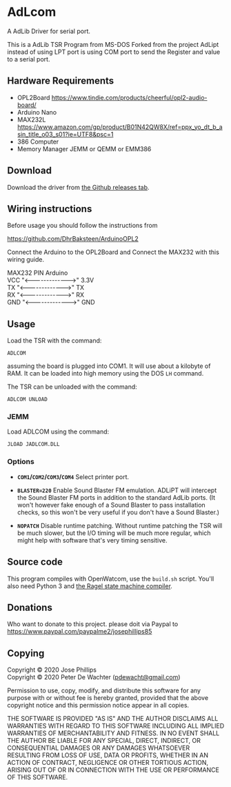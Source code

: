 # AdLcom
A AdLib Driver for serial port.

This is a AdLib TSR Program from MS-DOS Forked from the project AdLipt instead of using LPT port is using COM port to send the Register and value to a serial port.

## Hardware Requirements
 - OPL2Board https://www.tindie.com/products/cheerful/opl2-audio-board/
 - Arduino Nano
 - MAX232L https://www.amazon.com/gp/product/B01N42QW8X/ref=ppx_yo_dt_b_asin_title_o03_s01?ie=UTF8&psc=1
 - 386 Computer
 - Memory Manager JEMM or QEMM or EMM386

## Download

Download the driver from [the Github releases tab][2].

[2]: https://github.com/josephillips85/adlipt/releases/latest

## Wiring instructions

Before usage you should follow the instructions from

https://github.com/DhrBaksteen/ArduinoOPL2


Connect the Arduino to the OPL2Board and Connect the MAX232 with this wiring guide.<br />

MAX232 PIN          Arduino\
VCC "<------------->" 3.3V\
TX  "<------------->" TX\
RX  "<------------->" RX\
GND "<------------->" GND



## Usage

Load the TSR with the command:

    ADLCOM

assuming the  board is plugged into COM1. It will use about a
kilobyte of RAM. It can be loaded into high memory using the DOS `LH`
command.

The TSR can be unloaded with the command:

    ADLCOM UNLOAD

### JEMM

Load ADLCOM using the command:

    JLOAD JADLCOM.DLL

### Options


- **`COM1`/`COM2`/`COM3`/`COM4`** Select printer port.

- **`BLASTER=220`** Enable Sound Blaster FM emulation. ADLiPT will
  intercept the Sound Blaster FM ports in addition to the standard
  AdLib ports. (It won't however fake enough of a Sound Blaster to
  pass installation checks, so this won't be very useful if you don't
  have a Sound Blaster.)

- **`NOPATCH`** Disable runtime patching. Without runtime patching the
  TSR will be much slower, but the I/O timing will be much more
  regular, which might help with software that's very timing
  sensitive.


## Source code

This program compiles with OpenWatcom, use the `build.sh` script.
You'll also need Python 3 and [the Ragel state machine
compiler][Ragel].

[Ragel]: https://www.colm.net/open-source/ragel/

## Donations

Who want to donate to this project. please doit via Paypal to
https://www.paypal.com/paypalme2/josephillips85

## Copying

Copyright © 2020 Jose Phillips\
Copyright © 2020 Peter De Wachter (pdewacht@gmail.com)

Permission to use, copy, modify, and distribute this software for any
purpose with or without fee is hereby granted, provided that the above
copyright notice and this permission notice appear in all copies.

THE SOFTWARE IS PROVIDED "AS IS" AND THE AUTHOR DISCLAIMS ALL
WARRANTIES WITH REGARD TO THIS SOFTWARE INCLUDING ALL IMPLIED
WARRANTIES OF MERCHANTABILITY AND FITNESS. IN NO EVENT SHALL THE
AUTHOR BE LIABLE FOR ANY SPECIAL, DIRECT, INDIRECT, OR CONSEQUENTIAL
DAMAGES OR ANY DAMAGES WHATSOEVER RESULTING FROM LOSS OF USE, DATA OR
PROFITS, WHETHER IN AN ACTION OF CONTRACT, NEGLIGENCE OR OTHER
TORTIOUS ACTION, ARISING OUT OF OR IN CONNECTION WITH THE USE OR
PERFORMANCE OF THIS SOFTWARE.
